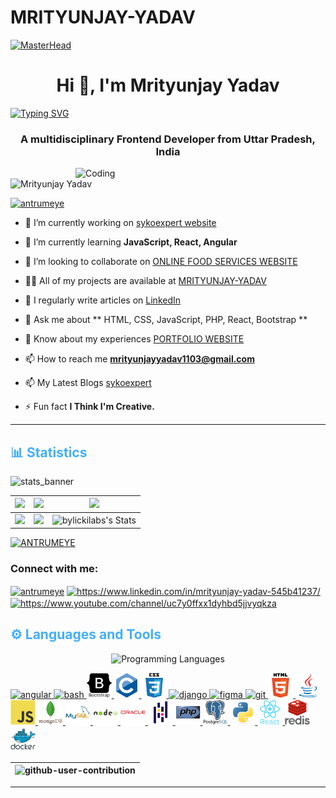 # MRITYUNJAY-YADAV

[![MasterHead](https://visme.co/blog/wp-content/uploads/2019/10/animated-presentation-software-header.gif)]()

<h1 align="center">Hi 👋, I'm Mrityunjay Yadav</h1>
 <p>
 
[![Typing SVG](https://readme-typing-svg.herokuapp.com?lines=FRONTEND+Developer+%7C+HTML+CSS;JavaScript+%7C+BOOTSTRAP;Nodejs+%7C+MongoDB+%7C+MySQL)](https://git.io/typing-svg)
 
</P>
<h3 align="center">A multidisciplinary Frontend Developer from Uttar Pradesh, India</h3>
<img align="right" alt="Coding" width="400" src="https://miro.medium.com/max/680/0*7Q3yvSIv_t0ioJ-Z.gif"/>

<p align="left"> <img src="https://komarev.com/ghpvc/?username=ANTRUMEYE&label=Profile%20views&color=0e75b6&style=flat" alt="Mrityunjay Yadav" /> </p>



<p align="left"> <a href="https://twitter.com/antrumeye" target="blank"><img src="https://img.shields.io/twitter/follow/antrumeye?logo=twitter&style=for-the-badge" alt="antrumeye" /></a> </p>


- 🔭 I’m currently working on [sykoexpert website](https://github.com/ANTRUMEYE)

- 🌱 I’m currently learning **JavaScript, React, Angular**

- 👯 I’m looking to collaborate on [ONLINE FOOD SERVICES WEBSITE](https://github.com/ANTRUMEYE)

- 👨‍💻 All of my projects are available at [MRITYUNJAY-YADAV](https://github.com/ANTRUMEYE)

- 📝 I regularly write articles on [LinkedIn](https://www.linkedin.com/in/mrityunjay-yadav-545b41237/)

- 💬 Ask me about ** HTML, CSS, JavaScript, PHP, React, Bootstrap **

- 📄 Know about my experiences [PORTFOLIO WEBSITE]( https://antrumeye.github.io/PORTFOLIO-WEBSITE/)

- 📫 How to reach me **mrityunjayyadav1103@gmail.com**

- 📫 My Latest Blogs [sykoexpert](http://sykoexpert.wordpress.com)

- ⚡ Fun fact **I Think I'm Creative.**

---------------------------
<h2 style="color: #44AEFB">📊 Statistics</h2>

![stats_banner](https://user-images.githubusercontent.com/78341798/194534778-d662496c-ae00-4e8d-ae9b-b90912054e7f.gif)

|![](http://github-profile-summary-cards.vercel.app/api/cards/stats?username=ANTRUMEYE&theme=github_dark)|![](http://github-profile-summary-cards.vercel.app/api/cards/productive-time?username=ANTRUMEYE&theme=github_dark&utcOffset=8)|![](http://github-profile-summary-cards.vercel.app/api/cards/profile-details?username=ANTRUMEYE&theme=github_dark)|
|---|---|---|
|![](http://github-profile-summary-cards.vercel.app/api/cards/repos-per-language?username=ANTRUMEYE&theme=github_dark)|![](http://github-profile-summary-cards.vercel.app/api/cards/most-commit-language?username=ANTRUMEYE&theme=github_dark)|![bylickilabs's Stats](https://github-readme-stats.vercel.app/api?username=ANTRUMEYE&theme=vue-dark&show_icons=true&hide_border=true&count_private=true)|

<p align="left"> <a href="https://github.com/ANTRUMEYE/-Github-Profile-Trophy"><img src="https://github-profile-trophy.vercel.app/?username=ANTRUMEYE" alt="ANTRUMEYE" /></a> </p>

<h3 align="left">Connect with me:</h3>
<p align="left">
<a href="https://twitter.com/antrumeye" target="blank"><img align="center" src="https://raw.githubusercontent.com/rahuldkjain/github-profile-readme-generator/master/src/images/icons/Social/twitter.svg" alt="antrumeye" height="30" width="40" /></a>
<a href="https://linkedin.com/in/https://www.linkedin.com/in/mrityunjay-yadav-545b41237/" target="blank"><img align="center" src="https://raw.githubusercontent.com/rahuldkjain/github-profile-readme-generator/master/src/images/icons/Social/linked-in-alt.svg" alt="https://www.linkedin.com/in/mrityunjay-yadav-545b41237/" height="30" width="40" /></a>
<a href="https://www.youtube.com/c/https://www.youtube.com/channel/uc7y0ffxx1dyhbd5jjvyqkza" target="blank"><img align="center" src="https://raw.githubusercontent.com/rahuldkjain/github-profile-readme-generator/master/src/images/icons/Social/youtube.svg" alt="https://www.youtube.com/channel/uc7y0ffxx1dyhbd5jjvyqkza" height="30" width="40" /></a>
</p>

<!-- Languages and Tools -->

<h2 style="color: #44AEFB">⚙️ Languages and Tools</h2>
<div align="center" style="display:block;">
    <img width="100px" alt="Programming Languages" src="https://user-images.githubusercontent.com/78341798/194531121-47b0119a-ce00-439d-b586-125f86acb098.png"/> 
</div>
 <p align="left"> <a href="https://angular.io" target="_blank" rel="noreferrer"> <img src="https://angular.io/assets/images/logos/angular/angular.svg" alt="angular" width="40" height="40"/> </a> <a href="https://www.gnu.org/software/bash/" target="_blank" rel="noreferrer"> <img src="https://www.vectorlogo.zone/logos/gnu_bash/gnu_bash-icon.svg" alt="bash" width="40" height="40"/> </a> <a href="https://getbootstrap.com" target="_blank" rel="noreferrer"> <img src="https://raw.githubusercontent.com/devicons/devicon/master/icons/bootstrap/bootstrap-plain-wordmark.svg" alt="bootstrap" width="40" height="40"/> </a> <a href="https://www.cprogramming.com/" target="_blank" rel="noreferrer"> <img src="https://raw.githubusercontent.com/devicons/devicon/master/icons/c/c-original.svg" alt="c" width="40" height="40"/> </a> <a href="https://www.w3schools.com/css/" target="_blank" rel="noreferrer"> <img src="https://raw.githubusercontent.com/devicons/devicon/master/icons/css3/css3-original-wordmark.svg" alt="css3" width="40" height="40"/> </a> <a href="https://www.djangoproject.com/" target="_blank" rel="noreferrer"> <img src="https://cdn.worldvectorlogo.com/logos/django.svg" alt="django" width="40" height="40"/> </a> <a href="https://www.figma.com/" target="_blank" rel="noreferrer"> <img src="https://www.vectorlogo.zone/logos/figma/figma-icon.svg" alt="figma" width="40" height="40"/> </a> <a href="https://git-scm.com/" target="_blank" rel="noreferrer"> <img src="https://www.vectorlogo.zone/logos/git-scm/git-scm-icon.svg" alt="git" width="40" height="40"/> </a> <a href="https://www.w3.org/html/" target="_blank" rel="noreferrer"> <img src="https://raw.githubusercontent.com/devicons/devicon/master/icons/html5/html5-original-wordmark.svg" alt="html5" width="40" height="40"/> </a> <a href="https://www.java.com" target="_blank" rel="noreferrer"> <img src="https://raw.githubusercontent.com/devicons/devicon/master/icons/java/java-original.svg" alt="java" width="40" height="40"/> </a> <a href="https://developer.mozilla.org/en-US/docs/Web/JavaScript" target="_blank" rel="noreferrer"> <img src="https://raw.githubusercontent.com/devicons/devicon/master/icons/javascript/javascript-original.svg" alt="javascript" width="40" height="40"/> </a> <a href="https://www.mongodb.com/" target="_blank" rel="noreferrer"> <img src="https://raw.githubusercontent.com/devicons/devicon/master/icons/mongodb/mongodb-original-wordmark.svg" alt="mongodb" width="40" height="40"/> </a> <a href="https://www.mysql.com/" target="_blank" rel="noreferrer"> <img src="https://raw.githubusercontent.com/devicons/devicon/master/icons/mysql/mysql-original-wordmark.svg" alt="mysql" width="40" height="40"/> </a> <a href="https://nodejs.org" target="_blank" rel="noreferrer"> <img src="https://raw.githubusercontent.com/devicons/devicon/master/icons/nodejs/nodejs-original-wordmark.svg" alt="nodejs" width="40" height="40"/> </a> <a href="https://www.oracle.com/" target="_blank" rel="noreferrer"> <img src="https://raw.githubusercontent.com/devicons/devicon/master/icons/oracle/oracle-original.svg" alt="oracle" width="40" height="40"/> </a> <a href="https://pandas.pydata.org/" target="_blank" rel="noreferrer"> <img src="https://raw.githubusercontent.com/devicons/devicon/2ae2a900d2f041da66e950e4d48052658d850630/icons/pandas/pandas-original.svg" alt="pandas" width="40" height="40"/> </a> <a href="https://www.php.net" target="_blank" rel="noreferrer"> <img src="https://raw.githubusercontent.com/devicons/devicon/master/icons/php/php-original.svg" alt="php" width="40" height="40"/> </a> <a href="https://www.postgresql.org" target="_blank" rel="noreferrer"> <img src="https://raw.githubusercontent.com/devicons/devicon/master/icons/postgresql/postgresql-original-wordmark.svg" alt="postgresql" width="40" height="40"/> </a> <a href="https://www.python.org" target="_blank" rel="noreferrer"> <img src="https://raw.githubusercontent.com/devicons/devicon/master/icons/python/python-original.svg" alt="python" width="40" height="40"/> </a> <a href="https://reactjs.org/" target="_blank" rel="noreferrer"> <img src="https://raw.githubusercontent.com/devicons/devicon/master/icons/react/react-original-wordmark.svg" alt="react" width="40" height="40"/> </a> <a href="https://redis.io" target="_blank" rel="noreferrer"> <img src="https://raw.githubusercontent.com/devicons/devicon/master/icons/redis/redis-original-wordmark.svg" alt="redis" width="40" height="40"/> </a> <a href="https://www.docker.com/" target="_blank" rel="noreferrer"> <img src="https://raw.githubusercontent.com/devicons/devicon/master/icons/docker/docker-original-wordmark.svg" alt="docker" width="40" height="40"/> </a> </p>


|![github-user-contribution](https://user-images.githubusercontent.com/109308073/200136854-36889630-86c6-4fb8-b261-976b6ac08274.svg)
|---|
---
